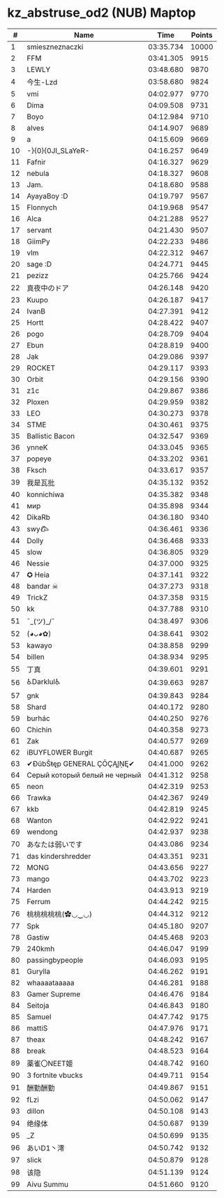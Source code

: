 # kz_abstruse_od2 (NUB) Maptop

|  # | Name | Time | Points |
|-------------- | -------------- | -------------- | -------------- | 
| 1 | smieszneznaczki | 03:35.734 | 10000 | 
| 2 | FFM | 03:41.305 | 9915 | 
| 3 | LEWLY | 03:48.680 | 9870 | 
| 4 | 今生-Lzd | 03:58.680 | 9824 | 
| 5 | vmi | 04:02.977 | 9770 | 
| 6 | Dima | 04:09.508 | 9731 | 
| 7 | Boyo | 04:12.984 | 9710 | 
| 8 | alves | 04:14.907 | 9689 | 
| 9 | a | 04:15.609 | 9669 | 
| 10 | -}{0}{0JI_SLaYeR- | 04:16.257 | 9649 | 
| 11 | Fafnir | 04:16.327 | 9629 | 
| 12 | nebula | 04:18.327 | 9608 | 
| 13 | Jam. | 04:18.680 | 9588 | 
| 14 | AyayaBoy :D | 04:19.797 | 9567 | 
| 15 | Flonnych | 04:19.968 | 9547 | 
| 16 | Alca | 04:21.288 | 9527 | 
| 17 | servant | 04:21.430 | 9507 | 
| 18 | GiimPy | 04:22.233 | 9486 | 
| 19 | vlm | 04:22.312 | 9467 | 
| 20 | sage :D | 04:24.771 | 9445 | 
| 21 | pezizz | 04:25.766 | 9424 | 
| 22 | 真夜中のドア | 04:26.148 | 9420 | 
| 23 | Kuupo | 04:26.187 | 9417 | 
| 24 | IvanB | 04:27.391 | 9412 | 
| 25 | Hortt | 04:28.422 | 9407 | 
| 26 | pogo | 04:28.709 | 9404 | 
| 27 | Ebun | 04:28.819 | 9400 | 
| 28 | Jak | 04:29.086 | 9397 | 
| 29 | ROCKET | 04:29.117 | 9393 | 
| 30 | Orbit | 04:29.156 | 9390 | 
| 31 | z1c | 04:29.867 | 9386 | 
| 32 | Ploxen | 04:29.959 | 9382 | 
| 33 | LEO | 04:30.273 | 9378 | 
| 34 | STME | 04:30.461 | 9375 | 
| 35 | Ballistic Bacon | 04:32.547 | 9369 | 
| 36 | ynneK | 04:33.045 | 9365 | 
| 37 | popeye | 04:33.202 | 9361 | 
| 38 | Fksch | 04:33.617 | 9357 | 
| 39 | 我是瓦批 | 04:35.132 | 9352 | 
| 40 | konnichiwa | 04:35.382 | 9348 | 
| 41 | мир | 04:35.898 | 9344 | 
| 42 | DikaRb | 04:36.180 | 9340 | 
| 43 | swy𐂃 | 04:36.461 | 9336 | 
| 44 | Dolly | 04:36.468 | 9333 | 
| 45 | slow | 04:36.805 | 9329 | 
| 46 | Nessie | 04:37.000 | 9325 | 
| 47 | ✪ Heia | 04:37.141 | 9322 | 
| 48 | bandar ☠ | 04:37.273 | 9318 | 
| 49 | TrickZ | 04:37.358 | 9315 | 
| 50 | kk | 04:37.788 | 9310 | 
| 51 | ¯\_(ツ)_/¯ | 04:38.497 | 9306 | 
| 52 | (◕ᴗ◕✿) | 04:38.641 | 9302 | 
| 53 | kawayo | 04:38.858 | 9299 | 
| 54 | billen | 04:38.934 | 9295 | 
| 55 | 丁真 | 04:39.601 | 9291 | 
| 56 | ♿Darklul♿ | 04:39.663 | 9287 | 
| 57 | gnk | 04:39.843 | 9284 | 
| 58 | Shard | 04:40.172 | 9280 | 
| 59 | burhác | 04:40.250 | 9276 | 
| 60 | Chichin | 04:40.358 | 9273 | 
| 61 | Zak | 04:40.577 | 9269 | 
| 62 | iBUYFL0WER Burgit | 04:40.687 | 9265 | 
| 63 | ✔ĐûbŠŧęp GENERAL ÇŌÇĄĮŅĘ✔ | 04:41.000 | 9262 | 
| 64 | Серый который белый не черный | 04:41.312 | 9258 | 
| 65 | neon | 04:42.319 | 9253 | 
| 66 | Trawka | 04:42.367 | 9249 | 
| 67 | kkb | 04:42.819 | 9245 | 
| 68 | Wanton | 04:42.922 | 9241 | 
| 69 | wendong | 04:42.937 | 9238 | 
| 70 | あなたは弱いです | 04:43.086 | 9234 | 
| 71 | das kindershredder | 04:43.351 | 9231 | 
| 72 | MONG | 04:43.656 | 9227 | 
| 73 | mango | 04:43.702 | 9223 | 
| 74 | Harden | 04:43.913 | 9219 | 
| 75 | Ferrum | 04:44.242 | 9215 | 
| 76 | 桃桃桃桃桃(✿◡‿◡) | 04:44.312 | 9212 | 
| 77 | Spk | 04:45.180 | 9207 | 
| 78 | Gastiw | 04:45.468 | 9203 | 
| 79 | 240kmh | 04:46.047 | 9199 | 
| 80 | passingbypeople | 04:46.093 | 9195 | 
| 81 | Gurylla | 04:46.262 | 9191 | 
| 82 | whaaaataaaaa | 04:46.281 | 9188 | 
| 83 | Gamer Supreme | 04:46.476 | 9184 | 
| 84 | Seitoja | 04:46.843 | 9180 | 
| 85 | Samuel | 04:47.742 | 9175 | 
| 86 | mattiS | 04:47.976 | 9171 | 
| 87 | theax | 04:48.242 | 9167 | 
| 88 | break | 04:48.523 | 9164 | 
| 89 | 薬雀〇NEET姬 | 04:48.742 | 9160 | 
| 90 | 3 fortnite vbucks | 04:49.711 | 9154 | 
| 91 | 酬勤酬勤 | 04:49.867 | 9151 | 
| 92 | fLzi | 04:50.062 | 9147 | 
| 93 | dillon | 04:50.108 | 9143 | 
| 94 | 绝缘体 | 04:50.687 | 9139 | 
| 95 | _Z | 04:50.699 | 9135 | 
| 96 | あいD1丶澪 | 04:50.742 | 9132 | 
| 97 | slick | 04:50.879 | 9128 | 
| 98 | 该隐 | 04:51.139 | 9124 | 
| 99 | Aivu Summu | 04:51.660 | 9120 | 

